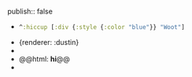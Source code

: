 publish:: false

- ```cljs :results
  ^:hiccup [:div {:style {:color "blue"}} "Woot"]
  ```
- {renderer: :dustin}
-
- @@html: <b>hi</b>@@
-